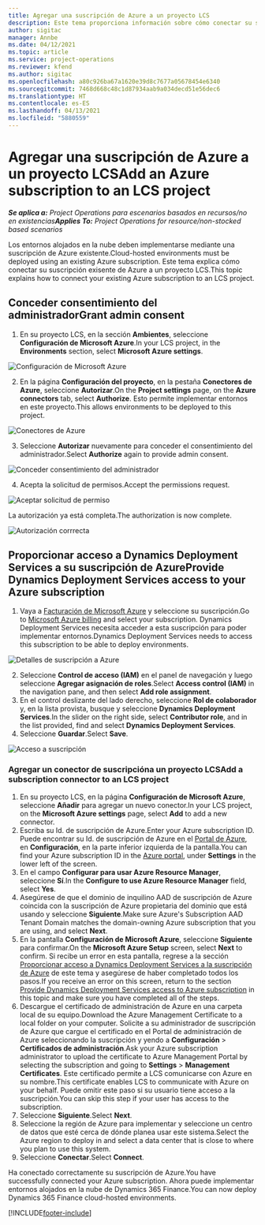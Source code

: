 ```yaml
---
title: Agregar una suscripción de Azure a un proyecto LCS
description: Este tema proporciona información sobre cómo conectar su suscripción de Azure a un proyecto LCS.
author: sigitac
manager: Annbe
ms.date: 04/12/2021
ms.topic: article
ms.service: project-operations
ms.reviewer: kfend
ms.author: sigitac
ms.openlocfilehash: a80c926ba67a1620e39d8c7677a05678454e6340
ms.sourcegitcommit: 7468d668c48c1d87934aab9a034decd51e56dec6
ms.translationtype: HT
ms.contentlocale: es-ES
ms.lasthandoff: 04/13/2021
ms.locfileid: "5880559"
---
```

# <a name="add-an-azure-subscription-to-an-lcs-project"></a><span data-ttu-id="32373-103">Agregar una suscripción de Azure a un proyecto LCS</span><span class="sxs-lookup"><span data-stu-id="32373-103">Add an Azure subscription to an LCS project</span></span>

<span data-ttu-id="32373-104">_**Se aplica a:** Project Operations para escenarios basados en recursos/no en existencias_</span><span class="sxs-lookup"><span data-stu-id="32373-104">_**Applies To:** Project Operations for resource/non-stocked based scenarios_</span></span>

<span data-ttu-id="32373-105">Los entornos alojados en la nube deben implementarse mediante una suscripción de Azure existente.</span><span class="sxs-lookup"><span data-stu-id="32373-105">Cloud-hosted environments must be deployed using an existing Azure subscription.</span></span> <span data-ttu-id="32373-106">Este tema explica cómo conectar su suscripción exisente de Azure a un proyecto LCS.</span><span class="sxs-lookup"><span data-stu-id="32373-106">This topic explains how to connect your existing Azure subscription to an LCS project.</span></span> 

## <a name="grant-admin-consent"></a><span data-ttu-id="32373-107">Conceder consentimiento del administrador</span><span class="sxs-lookup"><span data-stu-id="32373-107">Grant admin consent</span></span>

1. <span data-ttu-id="32373-108">En su proyecto LCS, en la sección **Ambientes**, seleccione **Configuración de Microsoft Azure**.</span><span class="sxs-lookup"><span data-stu-id="32373-108">In your LCS project, in the **Environments** section, select **Microsoft Azure settings**.</span></span>

![Configuración de Microsoft Azure](./media/1MicrosoftAzureSettings.png)

2. <span data-ttu-id="32373-110">En la página **Configuración del proyecto**, en la pestaña **Conectores de Azure**, seleccione **Autorizar**.</span><span class="sxs-lookup"><span data-stu-id="32373-110">On the **Project settings** page, on the **Azure connectors** tab, select **Authorize**.</span></span> <span data-ttu-id="32373-111">Esto permite implementar entornos en este proyecto.</span><span class="sxs-lookup"><span data-stu-id="32373-111">This allows environments to be deployed to this project.</span></span>

![Conectores de Azure](./media/2AzureConnectors.png)

3. <span data-ttu-id="32373-113">Seleccione **Autorizar** nuevamente para conceder el consentimiento del administrador.</span><span class="sxs-lookup"><span data-stu-id="32373-113">Select **Authorize** again to provide admin consent.</span></span>

![Conceder consentimiento del administrador](./media/3GrantAdminConsent.png)

4. <span data-ttu-id="32373-115">Acepta la solicitud de permisos.</span><span class="sxs-lookup"><span data-stu-id="32373-115">Accept the permissions request.</span></span>

![Aceptar solicitud de permiso](./media/4AcceptPermissionRequest.png)

<span data-ttu-id="32373-117">La autorización ya está completa.</span><span class="sxs-lookup"><span data-stu-id="32373-117">The authorization is now complete.</span></span> 

![Autorización corrrecta](./media/5AuthorizationComplete.png)

## <a name="provide-dynamics-deployment-services-access-to-your-azure-subscription"></a><a name="provide"></a><span data-ttu-id="32373-119">Proporcionar acceso a Dynamics Deployment Services a su suscripción de Azure</span><span class="sxs-lookup"><span data-stu-id="32373-119">Provide Dynamics Deployment Services access to your Azure subscription</span></span>

1. <span data-ttu-id="32373-120">Vaya a [Facturación de Microsoft Azure](https://portal.azure.com/#blade/Microsoft\_Azure\_Billing/SubscriptionsBlade) y seleccione su suscripción.</span><span class="sxs-lookup"><span data-stu-id="32373-120">Go to [Microsoft Azure billing](https://portal.azure.com/#blade/Microsoft\_Azure\_Billing/SubscriptionsBlade) and select your subscription.</span></span> <span data-ttu-id="32373-121">Dynamics Deployment Services necesita acceder a esta suscripción para poder implementar entornos.</span><span class="sxs-lookup"><span data-stu-id="32373-121">Dynamics Deployment Services needs to access this subscription to be able to deploy environments.</span></span>

![Detalles de suscripción a Azure](./media/6AzureSubscription.png)

2. <span data-ttu-id="32373-123">Seleccione **Control de acceso (IAM)** en el panel de navegación y luego seleccione **Agregar asignación de roles**.</span><span class="sxs-lookup"><span data-stu-id="32373-123">Select **Access control (IAM)** in the navigation pane, and then select **Add role assignment**.</span></span>
3. <span data-ttu-id="32373-124">En el control deslizante del lado derecho, seleccione **Rol de colaborador** y, en la lista provista, busque y seleccione **Dynamics Deployment Services**.</span><span class="sxs-lookup"><span data-stu-id="32373-124">In the slider on the right side, select **Contributor role**, and in the list provided, find and select **Dynamics Deployment Services**.</span></span> 
4. <span data-ttu-id="32373-125">Seleccione **Guardar**.</span><span class="sxs-lookup"><span data-stu-id="32373-125">Select **Save**.</span></span>

![Acceso a suscripción](./media/7SubscriptionAccess.png)

### <a name="add-a-subscription-connector-to-an-lcs-project"></a><span data-ttu-id="32373-127">Agregar un conector de suscripcióna un proyecto LCS</span><span class="sxs-lookup"><span data-stu-id="32373-127">Add a subscription connector to an LCS project</span></span>

1. <span data-ttu-id="32373-128">En su proyecto LCS, en la página **Configuración de Microsoft Azure**, seleccione **Añadir** para agregar un nuevo conector.</span><span class="sxs-lookup"><span data-stu-id="32373-128">In your LCS project, on the **Microsoft Azure settings** page, select **Add** to add a new connector.</span></span>
2. <span data-ttu-id="32373-129">Escriba su Id. de suscripción de Azure.</span><span class="sxs-lookup"><span data-stu-id="32373-129">Enter your Azure subscription ID.</span></span> <span data-ttu-id="32373-130">Puede encontrar su Id. de suscripción de Azure en el [Portal de Azure](https://ms.portal.azure.com/), en **Configuración**, en la parte inferior izquierda de la pantalla.</span><span class="sxs-lookup"><span data-stu-id="32373-130">You can find your Azure subscription ID in the [Azure portal](https://ms.portal.azure.com/), under  **Settings**  in the lower left of the screen.</span></span>
3. <span data-ttu-id="32373-131">En el campo **Configurar para usar Azure Resource Manager**, seleccione **Sí**.</span><span class="sxs-lookup"><span data-stu-id="32373-131">In the **Configure to use Azure Resource Manager** field, select **Yes**.</span></span>
4. <span data-ttu-id="32373-132">Asegúrese de que el dominio de inquilino AAD de suscripción de Azure coincida con la suscripción de Azure propietaria del dominio que está usando y seleccione **Siguiente**.</span><span class="sxs-lookup"><span data-stu-id="32373-132">Make sure Azure's Subscription AAD Tenant Domain matches the domain-owning Azure subscription that you are using, and select **Next**.</span></span>
5. <span data-ttu-id="32373-133">En la pantalla **Configuración de Microsoft Azure**, seleccione **Siguiente** para confirmar.</span><span class="sxs-lookup"><span data-stu-id="32373-133">On the **Microsoft Azure Setup** screen, select **Next** to confirm.</span></span> <span data-ttu-id="32373-134">Si recibe un error en esta pantalla, regrese a la sección [Proporcionar acceso a Dynamics Deployment Services a la suscripción de Azure](#provide) de este tema y asegúrese de haber completado todos los pasos.</span><span class="sxs-lookup"><span data-stu-id="32373-134">If you receive an error on this screen, return to the section [Provide Dynamics Deployment Services access to Azure subscription](#provide) in this topic and make sure you have completed all of the steps.</span></span>
6. <span data-ttu-id="32373-135">Descargue el certificado de administración de Azure en una carpeta local de su equipo.</span><span class="sxs-lookup"><span data-stu-id="32373-135">Download the Azure Management Certificate to a local folder on your computer.</span></span> <span data-ttu-id="32373-136">Solicite a su administrador de suscripción de Azure que cargue el certificado en el Portal de administración de Azure seleccionando la suscripción y yendo a **Configuración** > **Certificados de administración**.</span><span class="sxs-lookup"><span data-stu-id="32373-136">Ask your Azure subscription administrator to upload the certificate to Azure Management Portal by selecting the subscription and going to **Settings** > **Management Certificates**.</span></span> <span data-ttu-id="32373-137">Este certificado permite a LCS comunicarse con Azure en su nombre.</span><span class="sxs-lookup"><span data-stu-id="32373-137">This certificate enables LCS to communicate with Azure on your behalf.</span></span> <span data-ttu-id="32373-138">Puede omitir este paso si su usuario tiene acceso a la suscripción.</span><span class="sxs-lookup"><span data-stu-id="32373-138">You can skip this step if your user has access to the subscription.</span></span>
7. <span data-ttu-id="32373-139">Seleccione **Siguiente**.</span><span class="sxs-lookup"><span data-stu-id="32373-139">Select  **Next**.</span></span>
8. <span data-ttu-id="32373-140">Seleccione la región de Azure para implementar y seleccione un centro de datos que esté cerca de dónde planea usar este sistema.</span><span class="sxs-lookup"><span data-stu-id="32373-140">Select the Azure region to deploy in and select a data center that is close to where you plan to use this system.</span></span>
9.  <span data-ttu-id="32373-141">Seleccione **Conectar**.</span><span class="sxs-lookup"><span data-stu-id="32373-141">Select  **Connect**.</span></span>

<span data-ttu-id="32373-142">Ha conectado correctamente su suscripción de Azure.</span><span class="sxs-lookup"><span data-stu-id="32373-142">You have successfully connected your Azure subscription.</span></span> <span data-ttu-id="32373-143">Ahora puede implementar entornos alojados en la nube de Dynamics 365 Finance.</span><span class="sxs-lookup"><span data-stu-id="32373-143">You can now deploy Dynamics 365 Finance cloud-hosted environments.</span></span>




[!INCLUDE[footer-include](../includes/footer-banner.md)]
